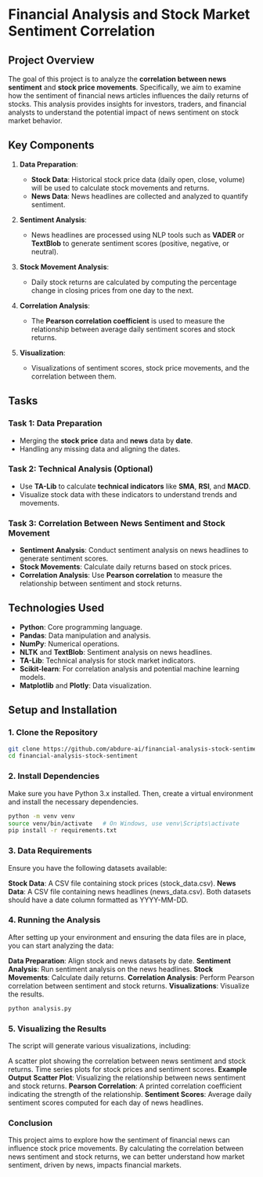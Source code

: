 # Financial Analysis and Stock Market Sentiment Correlation

## Project Overview

The goal of this project is to analyze the **correlation between news sentiment** and **stock price movements**. Specifically, we aim to examine how the sentiment of financial news articles influences the daily returns of stocks. This analysis provides insights for investors, traders, and financial analysts to understand the potential impact of news sentiment on stock market behavior.

## Key Components

1. **Data Preparation**:
   - **Stock Data**: Historical stock price data (daily open, close, volume) will be used to calculate stock movements and returns.
   - **News Data**: News headlines are collected and analyzed to quantify sentiment.

2. **Sentiment Analysis**:
   - News headlines are processed using NLP tools such as **VADER** or **TextBlob** to generate sentiment scores (positive, negative, or neutral).

3. **Stock Movement Analysis**:
   - Daily stock returns are calculated by computing the percentage change in closing prices from one day to the next.

4. **Correlation Analysis**:
   - The **Pearson correlation coefficient** is used to measure the relationship between average daily sentiment scores and stock returns.

5. **Visualization**:
   - Visualizations of sentiment scores, stock price movements, and the correlation between them.

## Tasks

### Task 1: Data Preparation
- Merging the **stock price** data and **news** data by **date**.
- Handling any missing data and aligning the dates.

### Task 2: Technical Analysis (Optional)
- Use **TA-Lib** to calculate **technical indicators** like **SMA**, **RSI**, and **MACD**.
- Visualize stock data with these indicators to understand trends and movements.

### Task 3: Correlation Between News Sentiment and Stock Movement
- **Sentiment Analysis**: Conduct sentiment analysis on news headlines to generate sentiment scores.
- **Stock Movements**: Calculate daily returns based on stock prices.
- **Correlation Analysis**: Use **Pearson correlation** to measure the relationship between sentiment and stock returns.

## Technologies Used

- **Python**: Core programming language.
- **Pandas**: Data manipulation and analysis.
- **NumPy**: Numerical operations.
- **NLTK** and **TextBlob**: Sentiment analysis on news headlines.
- **TA-Lib**: Technical analysis for stock market indicators.
- **Scikit-learn**: For correlation analysis and potential machine learning models.
- **Matplotlib** and **Plotly**: Data visualization.

## Setup and Installation

### 1. Clone the Repository

```bash
git clone https://github.com/abdure-ai/financial-analysis-stock-sentiment.git
cd financial-analysis-stock-sentiment
```
### 2. Install Dependencies
Make sure you have Python 3.x installed. Then, create a virtual environment and install the necessary dependencies.

```bash
python -m venv venv
source venv/bin/activate   # On Windows, use venv\Scripts\activate
pip install -r requirements.txt
```
### 3. Data Requirements
Ensure you have the following datasets available:

**Stock Data**: A CSV file containing stock prices (stock_data.csv).
**News Data**: A CSV file containing news headlines (news_data.csv).
Both datasets should have a date column formatted as YYYY-MM-DD.

### 4. Running the Analysis
After setting up your environment and ensuring the data files are in place, you can start analyzing the data:

**Data Preparation**: Align stock and news datasets by date.
**Sentiment Analysis**: Run sentiment analysis on the news headlines.
**Stock Movements**: Calculate daily returns.
**Correlation Analysis**: Perform Pearson correlation between sentiment and stock returns.
**Visualizations**: Visualize the results.
``` bash
python analysis.py
```
### 5. Visualizing the Results
The script will generate various visualizations, including:

A scatter plot showing the correlation between news sentiment and stock returns.
Time series plots for stock prices and sentiment scores.
**Example Output**
**Scatter Plot**: Visualizing the relationship between news sentiment and stock returns.
**Pearson Correlation**: A printed correlation coefficient indicating the strength of the relationship.
**Sentiment Scores**: Average daily sentiment scores computed for each day of news headlines.
### Conclusion
This project aims to explore how the sentiment of financial news can influence stock price movements. By calculating the correlation between news sentiment and stock returns, we can better understand how market sentiment, driven by news, impacts financial markets.